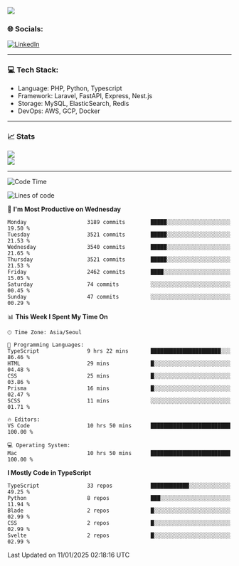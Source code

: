 <!--[![](https://visitcount.itsvg.in/api?id=jin-wk&icon=7&color=12)](https://visitcount.itsvg.in)-->
<!--[![Hits](https://hits.seeyoufarm.com/api/count/incr/badge.svg?url=https%3A%2F%2Fgithub.com%2Fjin-wk&count_bg=%235F625C&title_bg=%23555555&icon=github.svg&icon_color=%23E7E7E7&title=Hits&edge_flat=false)](https://hits.seeyoufarm.com)-->
![](https://komarev.com/ghpvc/?username=jin-wk&color=lightgrey&style=for-the-badge)

### 🌐 Socials:
[![LinkedIn](https://img.shields.io/badge/LinkedIn-%230077B5.svg?logo=linkedin&logoColor=white)](https://linkedin.com/in/jinwook-lee-242625241) 

---

### 💻 Tech Stack:
  - Language: PHP, Python, Typescript
  - Framework: Laravel, FastAPI, Express, Nest.js
  - Storage: MySQL, ElasticSearch, Redis
  - DevOps: AWS, GCP, Docker

---

### 📈 Stats
![](https://github-readme-stats.vercel.app/api?username=jin-wk&theme=dark&hide_border=true&include_all_commits=true&count_private=true)<br/>
![](https://github-readme-streak-stats.herokuapp.com/?user=jin-wk&theme=dark&hide_border=true)<br/>

---

<!--START_SECTION:waka-->
![Code Time](http://img.shields.io/badge/Code%20Time-1%2C959%20hrs%2042%20mins-blue)

![Lines of code](https://img.shields.io/badge/From%20Hello%20World%20I%27ve%20Written-4.4%20million%20lines%20of%20code-blue)

📅 **I'm Most Productive on Wednesday** 

```text
Monday                   3189 commits        █████░░░░░░░░░░░░░░░░░░░░   19.50 % 
Tuesday                  3521 commits        █████░░░░░░░░░░░░░░░░░░░░   21.53 % 
Wednesday                3540 commits        █████░░░░░░░░░░░░░░░░░░░░   21.65 % 
Thursday                 3521 commits        █████░░░░░░░░░░░░░░░░░░░░   21.53 % 
Friday                   2462 commits        ████░░░░░░░░░░░░░░░░░░░░░   15.05 % 
Saturday                 74 commits          ░░░░░░░░░░░░░░░░░░░░░░░░░   00.45 % 
Sunday                   47 commits          ░░░░░░░░░░░░░░░░░░░░░░░░░   00.29 % 
```


📊 **This Week I Spent My Time On** 

```text
🕑︎ Time Zone: Asia/Seoul

💬 Programming Languages: 
TypeScript               9 hrs 22 mins       ██████████████████████░░░   86.46 % 
HTML                     29 mins             █░░░░░░░░░░░░░░░░░░░░░░░░   04.48 % 
CSS                      25 mins             █░░░░░░░░░░░░░░░░░░░░░░░░   03.86 % 
Prisma                   16 mins             █░░░░░░░░░░░░░░░░░░░░░░░░   02.47 % 
SCSS                     11 mins             ░░░░░░░░░░░░░░░░░░░░░░░░░   01.71 % 

🔥 Editors: 
VS Code                  10 hrs 50 mins      █████████████████████████   100.00 % 

💻 Operating System: 
Mac                      10 hrs 50 mins      █████████████████████████   100.00 % 
```

**I Mostly Code in TypeScript** 

```text
TypeScript               33 repos            ████████████░░░░░░░░░░░░░   49.25 % 
Python                   8 repos             ███░░░░░░░░░░░░░░░░░░░░░░   11.94 % 
Blade                    2 repos             █░░░░░░░░░░░░░░░░░░░░░░░░   02.99 % 
CSS                      2 repos             █░░░░░░░░░░░░░░░░░░░░░░░░   02.99 % 
Svelte                   2 repos             █░░░░░░░░░░░░░░░░░░░░░░░░   02.99 % 
```




 Last Updated on 11/01/2025 02:18:16 UTC
<!--END_SECTION:waka-->
